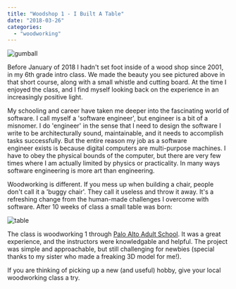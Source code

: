 ```yaml
---
title: "Woodshop 1 - I Built A Table"
date: "2018-03-26"
categories: 
  - "woodworking"
---
```


![gumball](/gumball-1100x1467.jpg)

Before January of 2018 I hadn't set foot inside of a wood shop since 2001, in my 6th grade intro class. We made the beauty you see pictured above in that short course, along with a small whistle and cutting board. At the time I enjoyed the class, and I find myself looking back on the experience in an increasingly positive light.

My schooling and career have taken me deeper into the fascinating world of software. I call myself a 'software engineer', but engineer is a bit of a misnomer. I do 'engineer' in the sense that I need to design the software I write to be architecturally sound, maintainable, and it needs to accomplish tasks successfully. But the entire reason my job as a software engineer exists is because digital computers are multi-purpose machines. I have to obey the physical bounds of the computer, but there are very few times where I am actually limited by physics or practicality. In many ways software engineering is more art than engineering.

Woodworking is different. If you mess up when building a chair, people don't call it a 'buggy chair'. They call it useless and throw it away. It's a refreshing change from the human-made challenges I overcome with software. After 10 weeks of class a small table was born:


![table](/table-768x1024.jpg)

The class is woodworking 1 through [Palo Alto Adult School](https://paadultschool.org/). It was a great experience, and the instructors were knowledgable and helpful. The project was simple and approachable, but still challenging for newbies (special thanks to my sister who made a freaking 3D model for me!).

If you are thinking of picking up a new (and useful) hobby, give your local woodworking class a try.

